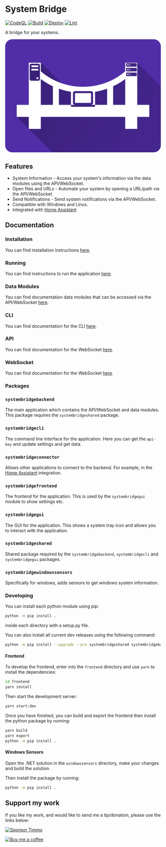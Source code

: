 # System Bridge

[![CodeQL](https://github.com/timmo001/system-bridge/actions/workflows/codeql.yml/badge.svg)](https://github.com/timmo001/system-bridge/actions/workflows/codeql.yml)
[![Build](https://github.com/timmo001/system-bridge/actions/workflows/build.yml/badge.svg)](https://github.com/timmo001/system-bridge/actions/workflows/build.yml)
[![Deploy](https://github.com/timmo001/system-bridge/actions/workflows/deploy.yml/badge.svg)](https://github.com/timmo001/system-bridge/actions/workflows/deploy.yml)
[![Lint](https://github.com/timmo001/system-bridge/actions/workflows/lint.yml/badge.svg)](https://github.com/timmo001/system-bridge/actions/workflows/lint.yml)

A bridge for your systems.

![Logo](./resources/system-bridge-rect.png)

## Features

- System Information - Access your system's information via the data modules using the API/WebSocket.
- Open files and URLs - Automate your system by opening a URL/path via the API/WebSocket.
- Send Notifications - Send system notifications via the API/WebSocket.
- Compatible with Windows and Linux.
- Integrated with
 [Home Assistant](https://www.home-assistant.io/integrations/system_bridge)
<!--
- Android Companion App - You can find the Android companion app on the [Play Store](https://play.google.com/store/apps/details?id=dev.timmo.systembridge). The source for this app can be found on [GitHub](https://github.com/timmo001/system-bridge-android-companion).
-->

## Documentation

### Installation

You can find installation instructions [here](https://system-bridge.timmo.dev/docs/install).

### Running

You can find instructions to run the application [here](https://system-bridge.timmo.dev/docs/running).

### Data Modules

You can find documentation data modules that can be accessed via the API/WebSocket [here](https://system-bridge.timmo.dev/docs/modules).

### CLI

You can find documentation for the CLI [here](https://system-bridge.timmo.dev/docs/cli).

### API

You can find documentation for the WebSocket [here](https://system-bridge.timmo.dev/docs/websocket).

### WebSocket

You can find documentation for the WebSocket [here](https://system-bridge.timmo.dev/docs/websocket).

### Packages

### `systembridgebackend`

The main application which contains the API/WebSocket and data modules. This package requires the `systembridgeshared` package.

### `systembridgecli`

The command line interface for the application. Here you can get the `api-key` and update settings and get data.

### `systembridgeconnector`

Allows other applications to connect to the backend. For example, in the [Home Assistant](https://www.home-assistant.io/integrations/system_bridge) integration.

### `systembridgefrontend`

The frontend for the application. This is used by the `systembridgegui` module to show settings etc.

### `systembridgegui`

The GUI for the application. This shows a system tray icon and allows you to interact with the application.

### `systembridgeshared`

Shared package required by the `systembridgebackend`, `systembridgecli` and `systembridgegui` packages.

### `systembridgewindowssensors`

Specifically for windows, adds sensors to get windows system information.

### Developing

You can install each python module using pip:

```bash
python -m pip install .
```

inside each directory with a setup.py file.

You can also install all current dev releases using the following command:

```bash
python -m pip install --upgrade --pre systembridgeshared systembridgebackend systembridgecli systembridgeconnector systembridgefrontend systembridgegui systembridgewindowssensors
```

#### Frontend

To develop the frontend, enter into the `frontend` directory and use `yarn` to install the dependencies:

```bash
cd frontend
yarn install
```

Then start the development server:

```bash
yarn start:dev
```

Once you have finished, you can build and export the frontend then install the python package by running:

```bash
yarn build
yarn export
python -m pip install .
```

#### Windows Sensors

Open the .NET solution in the `windowssensors` directory, make your changes and build the solution.

Then install the package by running:

```bash
python -m pip install .
```

## Support my work

If you like my work, and would like to send me a tip/donation, please use the
links below:

[![Sponsor Timmo][sponsor-badge]][sponsor]

[![Buy me a coffee][buymeacoffee-shield]][buymeacoffee]

[buymeacoffee-shield]: https://www.buymeacoffee.com/assets/img/guidelines/download-assets-sm-2.svg
[buymeacoffee]: https://www.buymeacoffee.com/timmo
[sponsor-badge]: https://raw.githubusercontent.com/timmo001/home-panel/master/documentation/resources/sponsor.png
[sponsor]: https://github.com/sponsors/timmo001?o=esc
